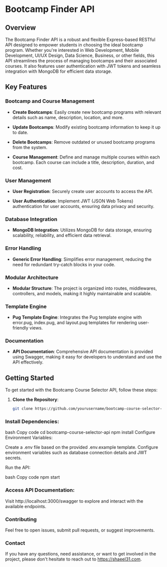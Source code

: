 # Bootcamp Finder API

## Overview

The Bootcamp Finder API is a robust and flexible Express-based RESTful API designed to empower students in choosing the ideal bootcamp program. Whether you're interested in Web Development, Mobile Development, UI/UX Design, Data Science, Business, or other fields, this API streamlines the process of managing bootcamps and their associated courses. It also features user authentication with JWT tokens and seamless integration with MongoDB for efficient data storage.

## Key Features

### Bootcamp and Course Management

- **Create Bootcamps**: Easily create new bootcamp programs with relevant details such as name, description, location, and more.

- **Update Bootcamps**: Modify existing bootcamp information to keep it up to date.

- **Delete Bootcamps**: Remove outdated or unused bootcamp programs from the system.

- **Course Management**: Define and manage multiple courses within each bootcamp. Each course can include a title, description, duration, and cost.

### User Management

- **User Registration**: Securely create user accounts to access the API.

- **User Authentication**: Implement JWT (JSON Web Tokens) authentication for user accounts, ensuring data privacy and security.

### Database Integration

- **MongoDB Integration**: Utilizes MongoDB for data storage, ensuring scalability, reliability, and efficient data retrieval.

### Error Handling

- **Generic Error Handling**: Simplifies error management, reducing the need for redundant try-catch blocks in your code.

### Modular Architecture

- **Modular Structure**: The project is organized into routes, middlewares, controllers, and models, making it highly maintainable and scalable.

### Template Engine

- **Pug Template Engine**: Integrates the Pug template engine with error.pug, index.pug, and layout.pug templates for rendering user-friendly views.

### Documentation

- **API Documentation**: Comprehensive API documentation is provided using Swagger, making it easy for developers to understand and use the API effectively.

## Getting Started

To get started with the Bootcamp Course Selector API, follow these steps:

1. **Clone the Repository**:

   ```bash
   git clone https://github.com/yourusername/bootcamp-course-selector-api.git

### Install Dependencies:

bash
Copy code
cd bootcamp-course-selector-api
npm install
Configure Environment Variables:

Create a .env file based on the provided .env.example template. Configure environment variables such as database connection details and JWT secrets.

Run the API:

bash
Copy code
npm start
### Access API Documentation:

Visit http://localhost:3000/swagger to explore and interact with the available endpoints.

### Contributing
Feel free to open issues, submit pull requests, or suggest improvements.



### Contact
If you have any questions, need assistance, or want to get involved in the project, please don't hesitate to reach out to https://shaeel31.com.

